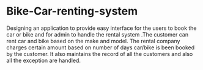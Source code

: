 # Bike-Car-renting-system
Designing an application to provide easy interface for the users to book the car or bike and for admin to handle the rental system .The customer can rent car and bike based on the make and model. The rental company charges certain amount based on number of days car/bike is been booked by the customer. It also maintains the record of all the customers and also all the exception are handled.
